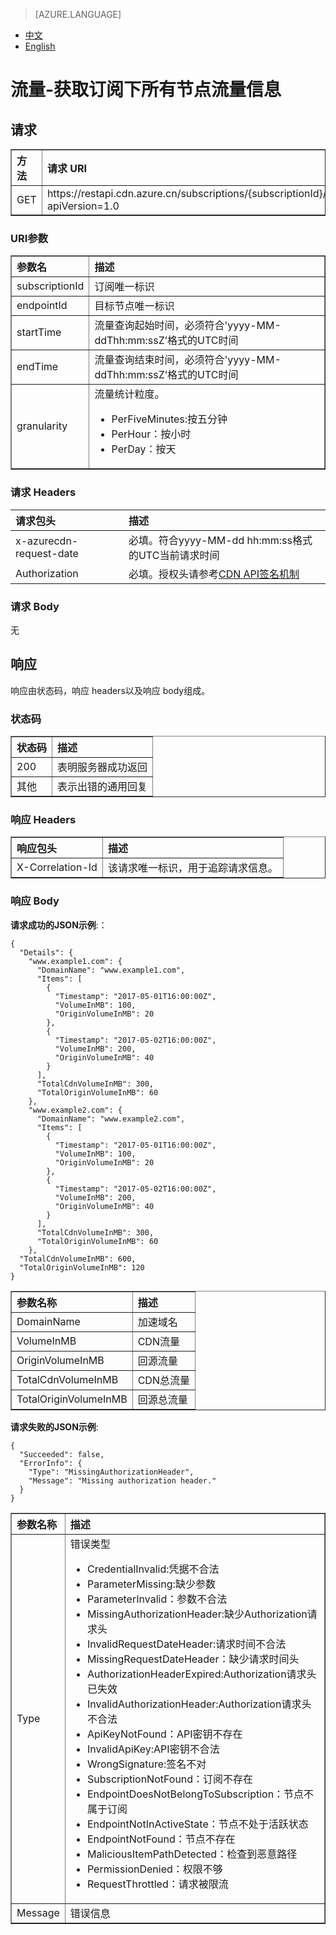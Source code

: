 <properties linkid="dev-net-common-tasks-cdn" urlDisplayName="CDN" pageTitle="Azure China CDN API doc-get subscription usage" metaKeywords="Azure CDN, Azure CDN, Azure blobs, Azure caching, Azure add-on, Live Streaming, 流媒体加速, CDN加速,CDN服务,主流CDN, 流媒体直播加速, 媒体服务, Azure Media Service, 缓存规则, HLS, CDN技术文档, CDN帮助文档, 视频直播加速, 直播加速" description="Learn How to create Live Streaming acceleration type CDN on Azure Management Portal and default caching rules for Live Streaming CDN" metaCanonical="" services="" documentationCenter=".NET" title="" authors="" solutions="" manager="" editor="" />
<tags ms.service="cdn"
    ms.date="6/6/2017"
    wacn.date="6/6/2017"
    wacn.lang="cn"
    />

> [AZURE.LANGUAGE]
- [中文](/documentation/articles/cdn-api-get-subscription-volume/)
- [English](/documentation/articles/cdn-enus-api-get-subscription-volume/) 

# 流量-获取订阅下所有节点流量信息

## 请求
<table width="100%" border="1" cellspacing="0" cellpadding="0">
  <th align="left"><strong>方法</strong>
    </td>
  <th align="left"><strong>请求 URI</strong>
    </td>  
  <tr>
    <td>GET</td>
    <td>https://restapi.cdn.azure.cn/subscriptions/{subscriptionId}/endpoints/{endpointId}/volume?apiVersion=1.0</td>
  </tr>
</table>

### URI参数
<table width="100%" border="1" cellspacing="0" cellpadding="0">
  <th align="left"><strong>参数名</strong>
    </td>
  <th align="left"><strong>描述</strong>
    </td>  
  <tr>
    <td>subscriptionId</td>
    <td>订阅唯一标识</td>
  </tr
  <tr>
    <td>endpointId</td>
    <td>目标节点唯一标识</td>
  </tr>
  <tr>
    <td>startTime</td>
    <td>流量查询起始时间，必须符合'yyyy-MM-ddThh:mm:ssZ’格式的UTC时间
  </td>
  </tr>
  <tr>
    <td>endTime</td>
    <td>流量查询结束时间，必须符合'yyyy-MM-ddThh:mm:ssZ’格式的UTC时间
    </td>
  </tr>
  <tr>
    <td>granularity</td>
    <td>流量统计粒度。
    <ul>
       <li>PerFiveMinutes:按五分钟</li>
       <li>PerHour：按小时</li>
       <li>PerDay：按天</li>
    </ul></td>
  </tr>
</table>

### 请求 Headers

| 请求包头 | 描述 |
|:-----------|:-----------|
| x-azurecdn-request-date | 必填。符合yyyy-MM-dd hh:mm:ss格式的UTC当前请求时间 |
| Authorization | 必填。授权头请参考[CDN API签名机制](https://www.azure.cn/documentation/articles/cdn-api-signature/) |

### 请求 Body
无

## 响应

响应由状态码，响应 headers以及响应 body组成。
### 状态码
<table width="100%" border="1" cellspacing="0" cellpadding="0">
  <th align="left"><strong>状态码</strong>
    </td>
  <th align="left"><strong>描述</strong>
    </td>
  <tr>
    <td>200</td>
    <td>表明服务器成功返回</td>
  </tr>
  <tr>
    <td>其他</td>
    <td>表示出错的通用回复</td>
  </tr>
</table>

### 响应 Headers

<table width="100%" border="1" cellspacing="0" cellpadding="0">
  <th align="left"><strong>响应包头</strong>
    </th>
  <th align="left"><strong>描述</strong>
    </th>

  <tr>
    <td>X-Correlation-Id</td>
    <td>该请求唯一标识，用于追踪请求信息。</td>
  </tr>
</table>

### 响应 Body
**请求成功的JSON示例**:：
```
{
  "Details": {
    "www.example1.com": {
      "DomainName": "www.example1.com",
      "Items": [
        {
          "Timestamp": "2017-05-01T16:00:00Z",
          "VolumeInMB": 100,
          "OriginVolumeInMB": 20
        },
        {
          "Timestamp": "2017-05-02T16:00:00Z",
          "VolumeInMB": 200,
          "OriginVolumeInMB": 40
        }
      ],
      "TotalCdnVolumeInMB": 300,
      "TotalOriginVolumeInMB": 60
    },
    "www.example2.com": {
      "DomainName": "www.example2.com",
      "Items": [
        {
          "Timestamp": "2017-05-01T16:00:00Z",
          "VolumeInMB": 100,
          "OriginVolumeInMB": 20
        },
        {
          "Timestamp": "2017-05-02T16:00:00Z",
          "VolumeInMB": 200,
          "OriginVolumeInMB": 40
        }
      ],
      "TotalCdnVolumeInMB": 300,
      "TotalOriginVolumeInMB": 60
    },
  "TotalCdnVolumeInMB": 600,
  "TotalOriginVolumeInMB": 120
}
```
<table width="100%" border="1" cellspacing="0" cellpadding="0">
  <th align="left"><strong>参数名称</strong>
    </td>
  <th align="left"><strong>描述</strong>
    </td>

  <tr>
    <td>DomainName</td>
    <td>加速域名</td>
  </tr>
  <tr>
    <td>VolumeInMB</td>
    <td>CDN流量</td>
  </tr>
  <tr>
    <td>OriginVolumeInMB</td>
    <td>回源流量</td>
  </tr>
  <tr>
    <td>TotalCdnVolumeInMB</td>
    <td>CDN总流量</td>
  </tr>
  <tr>
    <td>TotalOriginVolumeInMB</td>
    <td>回源总流量</td>
  </tr>
</table>

**请求失败的JSON示例**:
```
{
  "Succeeded": false,
  "ErrorInfo": {
    "Type": "MissingAuthorizationHeader",
    "Message": "Missing authorization header."
  }
}
```
<table width="100%" border="1" cellspacing="0" cellpadding="0">
  <th align="left"><strong>参数名称</strong>
    </td>
  <th align="left"><strong>描述</strong>
    </td>

  <tr>
    <td>Type</td>
    <td>错误类型
         <ul>
            <li>CredentialInvalid:凭据不合法</li>
            <li>ParameterMissing:缺少参数</li>
            <li>ParameterInvalid：参数不合法</li>
            <li>MissingAuthorizationHeader:缺少Authorization请求头</li>
            <li>InvalidRequestDateHeader:请求时间不合法</li>
            <li>MissingRequestDateHeader：缺少请求时间头</li>
            <li>AuthorizationHeaderExpired:Authorization请求头已失效</li>
            <li>InvalidAuthorizationHeader:Authorization请求头不合法</li>
            <li>ApiKeyNotFound：API密钥不存在</li>
            <li>InvalidApiKey:API密钥不合法</li>
            <li>WrongSignature:签名不对</li>
            <li>SubscriptionNotFound：订阅不存在</li>
            <li>EndpointDoesNotBelongToSubscription：节点不属于订阅</li>
            <li>EndpointNotInActiveState：节点不处于活跃状态</li>
            <li>EndpointNotFound：节点不存在</li>
            <li>MaliciousItemPathDetected：检查到恶意路径</li>
            <li>PermissionDenied：权限不够</li>
            <li>RequestThrottled：请求被限流</li>
         </ul>    
    </td>
  </tr>
  <tr>
    <td>Message</td>
    <td>错误信息</td>
  </tr>
</table>
